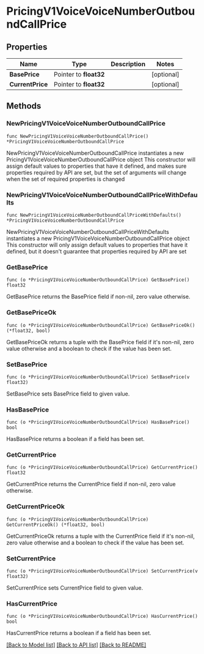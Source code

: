 # PricingV1VoiceVoiceNumberOutboundCallPrice

## Properties

Name | Type | Description | Notes
------------ | ------------- | ------------- | -------------
**BasePrice** | Pointer to **float32** |  | [optional] 
**CurrentPrice** | Pointer to **float32** |  | [optional] 

## Methods

### NewPricingV1VoiceVoiceNumberOutboundCallPrice

`func NewPricingV1VoiceVoiceNumberOutboundCallPrice() *PricingV1VoiceVoiceNumberOutboundCallPrice`

NewPricingV1VoiceVoiceNumberOutboundCallPrice instantiates a new PricingV1VoiceVoiceNumberOutboundCallPrice object
This constructor will assign default values to properties that have it defined,
and makes sure properties required by API are set, but the set of arguments
will change when the set of required properties is changed

### NewPricingV1VoiceVoiceNumberOutboundCallPriceWithDefaults

`func NewPricingV1VoiceVoiceNumberOutboundCallPriceWithDefaults() *PricingV1VoiceVoiceNumberOutboundCallPrice`

NewPricingV1VoiceVoiceNumberOutboundCallPriceWithDefaults instantiates a new PricingV1VoiceVoiceNumberOutboundCallPrice object
This constructor will only assign default values to properties that have it defined,
but it doesn't guarantee that properties required by API are set

### GetBasePrice

`func (o *PricingV1VoiceVoiceNumberOutboundCallPrice) GetBasePrice() float32`

GetBasePrice returns the BasePrice field if non-nil, zero value otherwise.

### GetBasePriceOk

`func (o *PricingV1VoiceVoiceNumberOutboundCallPrice) GetBasePriceOk() (*float32, bool)`

GetBasePriceOk returns a tuple with the BasePrice field if it's non-nil, zero value otherwise
and a boolean to check if the value has been set.

### SetBasePrice

`func (o *PricingV1VoiceVoiceNumberOutboundCallPrice) SetBasePrice(v float32)`

SetBasePrice sets BasePrice field to given value.

### HasBasePrice

`func (o *PricingV1VoiceVoiceNumberOutboundCallPrice) HasBasePrice() bool`

HasBasePrice returns a boolean if a field has been set.

### GetCurrentPrice

`func (o *PricingV1VoiceVoiceNumberOutboundCallPrice) GetCurrentPrice() float32`

GetCurrentPrice returns the CurrentPrice field if non-nil, zero value otherwise.

### GetCurrentPriceOk

`func (o *PricingV1VoiceVoiceNumberOutboundCallPrice) GetCurrentPriceOk() (*float32, bool)`

GetCurrentPriceOk returns a tuple with the CurrentPrice field if it's non-nil, zero value otherwise
and a boolean to check if the value has been set.

### SetCurrentPrice

`func (o *PricingV1VoiceVoiceNumberOutboundCallPrice) SetCurrentPrice(v float32)`

SetCurrentPrice sets CurrentPrice field to given value.

### HasCurrentPrice

`func (o *PricingV1VoiceVoiceNumberOutboundCallPrice) HasCurrentPrice() bool`

HasCurrentPrice returns a boolean if a field has been set.


[[Back to Model list]](../README.md#documentation-for-models) [[Back to API list]](../README.md#documentation-for-api-endpoints) [[Back to README]](../README.md)


